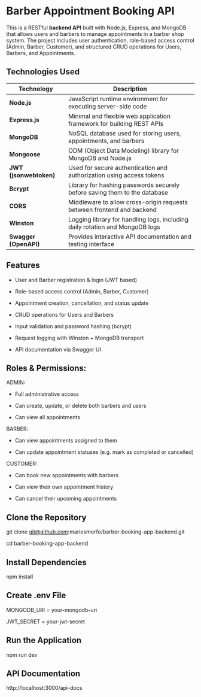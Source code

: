 # Barber Appointment Booking API

This is a RESTful **backend API** built with Node.js, Express, and MongoDB that allows users and barbers to manage appointments in a barber shop system. 
The project includes user authentication, role-based access control (Admin, Barber, Customer), 
and structured CRUD operations for Users, Barbers, and Appointments.


##  Technologies Used

| Technology         | Description                                                                 |
|--------------------|-----------------------------------------------------------------------------|
| **Node.js**        | JavaScript runtime environment for executing server-side code               |
| **Express.js**     | Minimal and flexible web application framework for building REST APIs       |
| **MongoDB**        | NoSQL database used for storing users, appointments, and barbers            |
| **Mongoose**       | ODM (Object Data Modeling) library for MongoDB and Node.js                  |
| **JWT (jsonwebtoken)** | Used for secure authentication and authorization using access tokens    |
| **Bcrypt**         | Library for hashing passwords securely before saving them to the database   |
| **CORS**           | Middleware to allow cross-origin requests between frontend and backend      |
| **Winston**        | Logging library for handling logs, including daily rotation and MongoDB logs|
| **Swagger (OpenAPI)** | Provides interactive API documentation and testing interface             |

## Features 

- User and Barber registration & login (JWT based)

- Role-based access control (Admin, Barber, Customer)

- Appointment creation, cancellation, and status update

- CRUD operations for Users and Barbers

- Input validation and password hashing (bcrypt)

- Request logging with Winston + MongoDB transport

- API documentation via Swagger UI

## Roles & Permissions:

  ADMIN:

  - Full administrative access

  - Can create, update, or delete both barbers and users

  - Can view all appointments

  BARBER:

  - Can view appointments assigned to them

  - Can update appointment statuses (e.g. mark as completed or cancelled)

  CUSTOMER:

  - Can book new appointments with barbers

  - Can view their own appointment history

  - Can cancel their upcoming appointments

## Clone the Repository

git clone git@github.com:mariosmorfo/barber-booking-app-backend.git

cd barber-booking-app-backend

## Install Dependencies

npm install

## Create .env File

MONGODB_URI = your-mongodb-uri

JWT_SECRET = your-jwt-secret

## Run the Application 

npm run dev

## API Documentation

http://localhost:3000/api-docs


